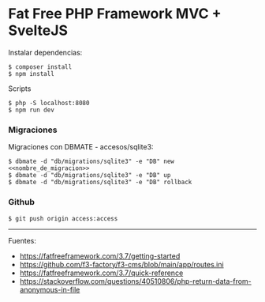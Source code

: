 # Fat Free PHP Framework MVC + SvelteJS

Instalar dependencias:

    $ composer install
    $ npm install

Scripts

    $ php -S localhost:8080
    $ npm run dev

### Migraciones

Migraciones con DBMATE - accesos/sqlite3:

    $ dbmate -d "db/migrations/sqlite3" -e "DB" new <<nombre_de_migracion>>
    $ dbmate -d "db/migrations/sqlite3" -e "DB" up
    $ dbmate -d "db/migrations/sqlite3" -e "DB" rollback

### Github

    $ git push origin access:access

---

Fuentes:

+ https://fatfreeframework.com/3.7/getting-started
+ https://github.com/f3-factory/f3-cms/blob/main/app/routes.ini
+ https://fatfreeframework.com/3.7/quick-reference
+ https://stackoverflow.com/questions/40510806/php-return-data-from-anonymous-in-file

